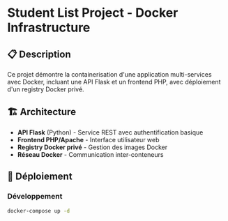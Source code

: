 # Student List Project - Docker Infrastructure

## 📋 Description
Ce projet démontre la containerisation d'une application multi-services avec Docker, incluant une API Flask et un frontend PHP, avec déploiement d'un registry Docker privé.

## 🏗️ Architecture
- **API Flask** (Python) - Service REST avec authentification basique
- **Frontend PHP/Apache** - Interface utilisateur web
- **Registry Docker privé** - Gestion des images Docker
- **Réseau Docker** - Communication inter-conteneurs

## 🚀 Déploiement

### Développement
```bash
docker-compose up -d